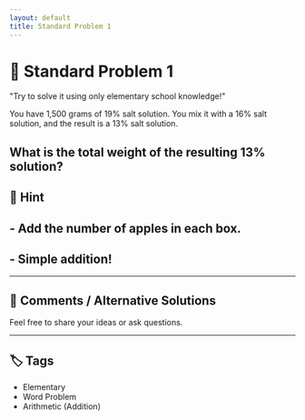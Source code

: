 ```yaml
---
layout: default
title: Standard Problem 1 
---
```


# 🧮 Standard Problem 1 

"Try to solve it using only elementary school knowledge!"

You have 1,500 grams of 19% salt solution.
You mix it with a 16% salt solution, and the result is a 13% salt solution.

What is the total weight of the resulting 13% solution?
---

## 📝 Hint

## - Add the number of apples in each box.
## - Simple addition!

---

## 💬 Comments / Alternative Solutions

Feel free to share your ideas or ask questions.

---

## 🏷 Tags

- Elementary 
- Word Problem  
- Arithmetic (Addition)
